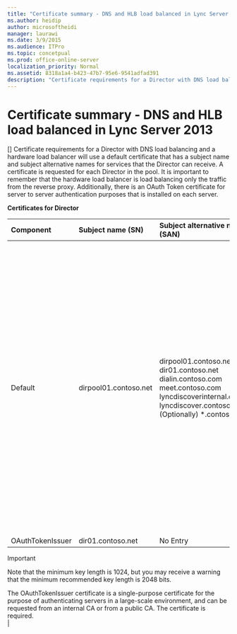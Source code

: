 ```yaml
---
title: "Certificate summary - DNS and HLB load balanced in Lync Server 2013"
ms.author: heidip
author: microsoftheidi
manager: laurawi
ms.date: 3/9/2015
ms.audience: ITPro
ms.topic: concetpual
ms.prod: office-online-server
localization_priority: Normal
ms.assetid: 8318a1a4-b423-47b7-95e6-9541adfad391
description: "Certificate requirements for a Director with DNS load balancing and a hardware load balancer will use a default certificate that has a subject name and subject alternative names for services that the Director can receive. A certificate is requested for each Director in the pool. It is important to remember that the hardware load balancer is load balancing only the traffic from the reverse proxy. Additionally, there is an OAuth Token certificate for server to server authentication purposes that is installed on each server."
---
```


# Certificate summary - DNS and HLB load balanced in Lync Server 2013
[]
Certificate requirements for a Director with DNS load balancing and a hardware load balancer will use a default certificate that has a subject name and subject alternative names for services that the Director can receive. A certificate is requested for each Director in the pool. It is important to remember that the hardware load balancer is load balancing only the traffic from the reverse proxy. Additionally, there is an OAuth Token certificate for server to server authentication purposes that is installed on each server.
  
**Certificates for Director**

|**Component**|**Subject name (SN)**|**Subject alternative names (SAN)**|**Comments**|
|:-----|:-----|:-----|:-----|
|Default  <br/> |dirpool01.contoso.net  <br/> |dirpool01.contoso.net  <br/> dir01.contoso.net  <br/> dialin.contoso.com  <br/> meet.contoso.com  <br/> lyncdiscoverinternal.contoso.com  <br/> lyncdiscover.contoso.com  <br/> (Optionally) \*.contoso.com  <br/> |Director certificates can be requested from either an internally managed certification authority (CA) or from a public CA.  <br/> The Director responds to requests from the reverse proxy in the perimeter or from the Edge Server. Internal clients will not use the Director.  <br/> Or, a wildcard entry for the simple URLs  <br/> |
|OAuthTokenIssuer  <br/> |dir01.contoso.net  <br/> |No Entry  <br/> |
> [!IMPORTANT]
> Note that the minimum key length is 1024, but you may receive a warning that the minimum recommended key length is 2048 bits. 
  
The OAuthTokenIssuer certificate is a single-purpose certificate for the purpose of authenticating servers in a large-scale environment, and can be requested from an internal CA or from a public CA. The certificate is required.  <br/> |
   

